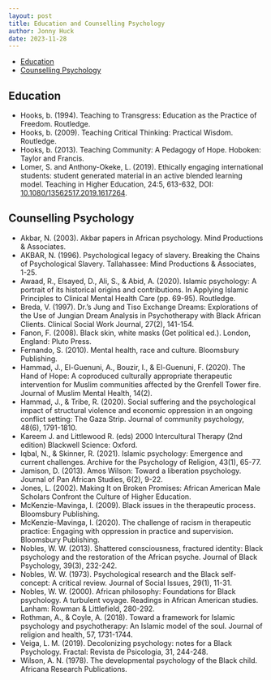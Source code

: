 ```yaml
---
layout: post
title: Education and Counselling Psychology
author: Jonny Huck
date: 2023-11-28
---
```


* [Education](#Education)
* [Counselling Psychology](#Counselling-Psychology)

## Education

* Hooks, b. (1994). Teaching to Transgress: Education as the Practice of Freedom. Routledge.
* Hooks, b. (2009). Teaching Critical Thinking: Practical Wisdom. Routledge.
* Hooks, b. (2013). Teaching Community: A Pedagogy of Hope. Hoboken: Taylor and Francis.
* Lomer, S. and Anthony-Okeke, L. (2019). Ethically engaging international students: student generated material in an active blended learning model. Teaching in Higher Education, 24:5, 613-632, DOI: [10.1080/13562517.2019.1617264](https://www.tandfonline.com/doi/abs/10.1080/13562517.2019.1617264?journalCode=cthe20).

## Counselling Psychology

* Akbar, N. (2003). Akbar papers in African psychology. Mind Productions & Associates.
* AKBAR, N. (1996). Psychological legacy of slavery. Breaking the Chains of Psychological Slavery. Tallahassee: Mind Productions & Associates, 1-25.
* Awaad, R., Elsayed, D., Ali, S., & Abid, A. (2020). Islamic psychology: A portrait of its historical origins and contributions. In Applying Islamic Principles to Clinical Mental Health Care (pp. 69-95). Routledge.
* Breda, V. (1997). Dr.’s Jung and Tiso Exchange Dreams: Explorations of the Use of Jungian Dream Analysis in Psychotherapy with Black African Clients. Clinical Social Work Journal, 27(2), 141-154.
* Fanon, F. (2008). Black skin, white masks (Get political ed.). London, England: Pluto Press.
* Fernando, S. (2010). Mental health, race and culture. Bloomsbury Publishing. 
* Hammad, J., El-Guenuni, A., Bouzir, I., & El-Guenuni, F. (2020). The Hand of Hope: A coproduced culturally appropriate therapeutic intervention for Muslim communities affected by the Grenfell Tower fire. Journal of Muslim Mental Health, 14(2).
* Hammad, J., & Tribe, R. (2020). Social suffering and the psychological impact of structural violence and economic oppression in an ongoing conflict setting: The Gaza Strip. Journal of community psychology, 48(6), 1791-1810.
* Kareem J. and Littlewood R. (eds) 2000 Intercultural Therapy (2nd edition) Blackwell Science: Oxford.
* Iqbal, N., & Skinner, R. (2021). Islamic psychology: Emergence and current challenges. Archive for the Psychology of Religion, 43(1), 65-77.
* Jamison, D. (2013). Amos Wilson: Toward a liberation psychology. Journal of Pan African Studies, 6(2), 9-22.
* Jones, L. (2002). Making It on Broken Promises: African American Male Scholars Confront the Culture of Higher Education.
* McKenzie-Mavinga, I. (2009). Black issues in the therapeutic process. Bloomsbury Publishing.
* McKenzie-Mavinga, I. (2020). The challenge of racism in therapeutic practice: Engaging with oppression in practice and supervision. Bloomsbury Publishing.
* Nobles, W. W. (2013). Shattered consciousness, fractured identity: Black psychology and the restoration of the African psyche. Journal of Black Psychology, 39(3), 232-242.
* Nobles, W. W. (1973). Psychological research and the Black self‐concept: A critical review. Journal of Social Issues, 29(1), 11-31.
* Nobles, W. W. (2000). African philosophy: Foundations for Black psychology. A turbulent voyage. Readings in African American studies. Lanham: Rowman & Littlefield, 280-292.
* Rothman, A., & Coyle, A. (2018). Toward a framework for Islamic psychology and psychotherapy: An Islamic model of the soul. Journal of religion and health, 57, 1731-1744.
* Veiga, L. M. (2019). Decolonizing psychology: notes for a Black Psychology. Fractal: Revista de Psicologia, 31, 244-248.
* Wilson, A. N. (1978). The developmental psychology of the Black child. Africana Research Publications.

